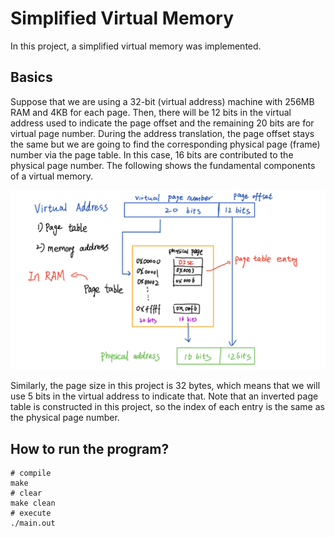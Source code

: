 # Simplified Virtual Memory

In this project, a simplified virtual memory was implemented. 

## Basics
Suppose that we are using a 32-bit (virtual address) machine with 256MB RAM and 4KB for each page. Then, there will be 12 bits in the virtual address used to indicate the page offset and the remaining 20 bits are for virtual page number. During the address translation, the page offset stays the same but we are going to find the corresponding physical page (frame) number via the page table. In this case, 16 bits are contributed to the physical page number. The following shows the fundamental components of a virtual memory.

![image](design1.png)

Similarly, the page size in this project is 32 bytes, which means that we will use 5 bits in the virtual address to indicate that. Note that an inverted page table is constructed in this project, so the index of each entry is the same as the physical page number.

## How to run the program?
```
# compile
make
# clear
make clean
# execute
./main.out
```